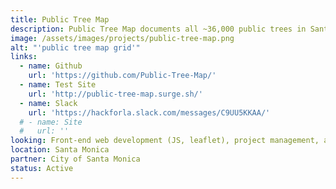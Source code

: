 ```yaml
---
title: Public Tree Map
description: Public Tree Map documents all ~36,000 public trees in Santa Monica's urban forest. The map includes contextual information compiled from open datasets and digitized city records. To reflect tree plantings and removals, the map updates every day.
image: /assets/images/projects/public-tree-map.png
alt: "'public tree map grid'"
links: 
  - name: Github
    url: 'https://github.com/Public-Tree-Map/'
  - name: Test Site
    url: 'http://public-tree-map.surge.sh/'
  - name: Slack
    url: 'https://hackforla.slack.com/messages/C9UU5KKAA/'
  # - name: Site
  #   url: ''
looking: Front-end web development (JS, leaflet), project management, appreciation for trees.
location: Santa Monica
partner: City of Santa Monica
status: Active
---
```


